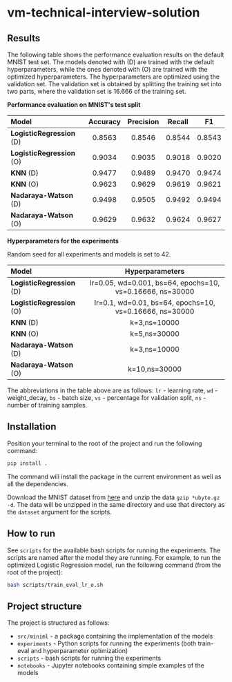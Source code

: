 # vm-technical-interview-solution

## Results

The following table shows the performance evaluation results on the default MNIST test set. The models denoted with (D) are trained with the default hyperparameters, while the ones denoted with (O) are trained with the optimized hyperparameters. The hyperparameters are optimized using the validation set. The validation set is obtained by splitting the training set into two parts, where the validation set is $16.666%$ of the training set.

**Performance evaluation on MNIST's test split**

| **Model**                  | **Accuracy** | **Precision** | **Recall** |  **F1**  |
| :------------------------- | :----------: | :-----------: | :--------: | :------: |
| **LogisticRegression** (D) |   $0.8563$   |   $0.8546$    |  $0.8544$  | $0.8543$ |
| **LogisticRegression** (O) |   $0.9034$   |   $0.9035$    |  $0.9018$  | $0.9020$ |
| **KNN** (D)                |   $0.9477$   |   $0.9489$    |  $0.9470$  | $0.9474$ |
| **KNN** (O)                |   $0.9623$   |   $0.9629$    |  $0.9619$  | $0.9621$ |
| **Nadaraya-Watson** (D)    |   $0.9498$   |   $0.9505$    |  $0.9492$  | $0.9494$ |
| **Nadaraya-Watson** (O)    |   $0.9629$   |   $0.9632$    |  $0.9624$  | $0.9627$ |

**Hyperparameters for the experiments**

Random seed for all experiments and models is set to $42$.

| **Model**                  |                    **Hyperparameters**                    |
| :------------------------- | :-------------------------------------------------------: |
| **LogisticRegression** (D) | lr=0.05, wd=0.001, bs=64, epochs=10, vs=0.16666, ns=30000 |
| **LogisticRegression** (O) |  lr=0.1, wd=0.01, bs=64, epochs=10, vs=0.16666, ns=30000  |
| **KNN** (D)                |                       k=3,ns=10000                        |
| **KNN** (O)                |                       k=5,ns=30000                        |
| **Nadaraya-Watson** (D)    |                       k=3,ns=10000                        |
| **Nadaraya-Watson** (O)    |                       k=10,ns=30000                       |

The abbreviations in the table above are as follows: `lr` - learning rate, `wd` - weight_decay, `bs` - batch size, `vs` - percentage for validation split, `ns` - number of training samples.

## Installation

Position your terminal to the root of the project and run the following command:

```bash
pip install .
```

The command will install the package in the current environment as well as all the dependencies.

Download the MNIST dataset from [here](http://yann.lecun.com/exdb/mnist/) and unzip the data
`gzip *ubyte.gz -d`. The data will be unzipped in the same directory and use that directory as the `dataset` argument for the scripts.

## How to run

See `scripts` for the available bash scripts for running the experiments. The scripts are named after the model they are running. For example, to run the optimized Logistic Regression model, run the following command (from the root of the project):

```bash
bash scripts/train_eval_lr_o.sh
```

## Project structure

The project is structured as follows:

- `src/miniml` - a package containing the implementation of the models
- `experiments` - Python scripts for running the experiments (both train-eval and hyperparameter optimization)
- `scripts` - bash scripts for running the experiments
- `notebooks` - Jupyter notebooks containing simple examples of the models
